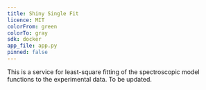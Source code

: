 ```yaml
---
title: Shiny Single Fit
licence: MIT
colorFrom: green
colorTo: gray
sdk: docker
app_file: app.py
pinned: false
---
```


This is a service for least-square fitting of the spectroscopic model functions to the experimental data.
To be updated.